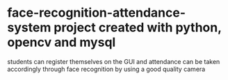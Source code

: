 # face-recognition-attendance-system project created with python, opencv and mysql
students can register themselves on the GUI and attendance can be taken accordingly through face recognition by using a good quality camera
